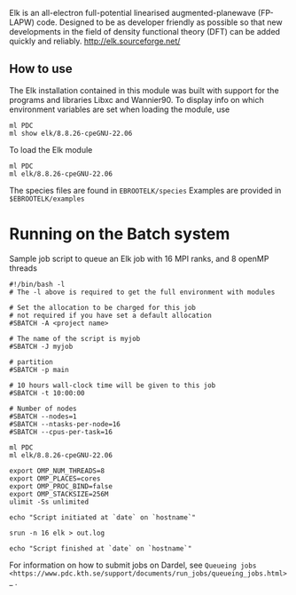 Elk is an all-electron full-potential linearised augmented-planewave (FP-LAPW) code. Designed to be as developer friendly as possible so that new developments in the field of density functional theory (DFT) can be added quickly and reliably.
http://elk.sourceforge.net/

## How to use

The Elk installation contained in this module was built with support for the programs and libraries Libxc and Wannier90.
To display info on which environment variables are set when loading the module, use
```
ml PDC
ml show elk/8.8.26-cpeGNU-22.06
```
To load the Elk module
```
ml PDC
ml elk/8.8.26-cpeGNU-22.06
```
The species files are found in ``EBROOTELK/species``
Examples are provided in ``$EBROOTELK/examples``

# Running on the Batch system
Sample job script to queue an Elk job with 16 MPI ranks, and 8 openMP threads

```
#!/bin/bash -l
# The -l above is required to get the full environment with modules

# Set the allocation to be charged for this job
# not required if you have set a default allocation
#SBATCH -A <project name>

# The name of the script is myjob
#SBATCH -J myjob

# partition
#SBATCH -p main

# 10 hours wall-clock time will be given to this job
#SBATCH -t 10:00:00

# Number of nodes
#SBATCH --nodes=1
#SBATCH --ntasks-per-node=16
#SBATCH --cpus-per-task=16

ml PDC
ml elk/8.8.26-cpeGNU-22.06

export OMP_NUM_THREADS=8
export OMP_PLACES=cores
export OMP_PROC_BIND=false
export OMP_STACKSIZE=256M
ulimit -Ss unlimited

echo "Script initiated at `date` on `hostname`"

srun -n 16 elk > out.log

echo "Script finished at `date` on `hostname`"
```

For information on how to submit jobs on Dardel, see `Queueing jobs <https://www.pdc.kth.se/support/documents/run_jobs/queueing_jobs.html>`_ .
